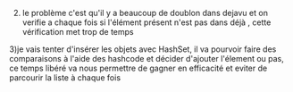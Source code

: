 2) le problème c'est qu'il y a beaucoup de doublon dans dejavu et on verifie a chaque fois si l'élément présent n'est pas dans déjà , cette vérification met trop de temps


3)je vais tenter d'insérer les objets avec HashSet, il va pourvoir
faire des comparaisons à l'aide des hashcode et décider d'ajouter 
l'élement ou pas, ce temps libéré va nous permettre de gagner en efficacité
et eviter de parcourir la liste à chaque fois

